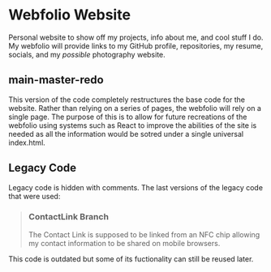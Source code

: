 Webfolio Website
==========================
Personal website to show off my projects, info about me, and cool stuff I do. My webfolio will provide links to my GitHub profile, repositories, my resume, socials, and my *possible* photography website.

main-master-redo
---
This version of the code completely restructures the base code for the website. Rather than relying on a series of pages, the webfolio will rely on a single page. The purpose of this is to allow for future recreations of the webfolio using systems such as React to improve the abilities of the site is needed as all the information would be sotred under a single universal index.html.

## Legacy Code
Legacy code is hidden with comments. The last versions of the legacy code that were used:

<blockquote>
<h3>ContactLink Branch</h3>
The Contact Link is supposed to be linked from an NFC chip allowing my contact information to be shared on mobile browsers.
</blockquote>

This code is outdated but some of its fuctionality can still be reused later.

<!--

v0.0.2 ContactLink branch
----------------------------------------

## Objective

The Contact Link is supposed to be linked from an NFC chip allowing my contact information to be shared on mobile browsers.

## Organization

Each button link is structured under a div with the class *contactButton* and storing the actual link inside it. The link itself stores the *h4* tag that is the type of link and *p* containing information for how to search the information manually.
Example:
    Instagram
    @churuizramos

For the [Add Contact] button, rather than a link, the button executes a download command for a VCF file storing said contact information. Reasearch at: https://stackoverflow.com/questions/8669912/add-a-contact-to-the-mobile-device-address-book-from-an-html-webpage.

VCF file is labeled [contactDownload.vcf]

## Notes

Color scheme used on this page would work well in the rest of the website. Link at the bottom will be used to access the main website.

v0.0.1c Rewrite syntax fix
----------------------------------------

## Changes
ID and Class tags were incorrectly declared in HTML source

v0.0.1b Initial Code Rewrite (7-28-2023)
----------------------------------------

## Changes

Rewrote initial code. Changed structure of information. Focusing primarily on the setup of the main page for the website.

## Reason for changes

Original code was cluttered and prepped for an illogical use basis.


v0.0.1 Initial Code State (7-5-2023)
----------------------------------------

This is a static basis including most of the files that could end up being used to create the website. Pages and their information still need to be fleshed out completely. New system should be utilized to simplify the page creation process.

-->